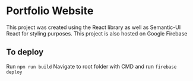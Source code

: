 # Portfolio Website

This project was created using the React library as well as Semantic-UI React for styling purposes. This project is also hosted on Google Firebase

## To deploy

Run `npm run build`
Navigate to root folder with CMD and run `firebase deploy`
